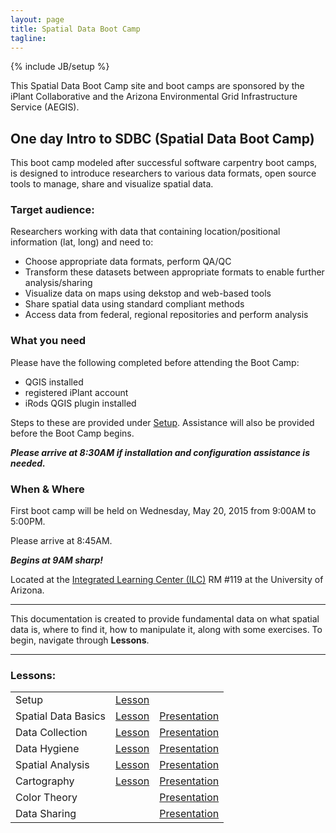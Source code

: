 ```yaml
---
layout: page
title: Spatial Data Boot Camp
tagline:  
---
```

{% include JB/setup %}

This Spatial Data Boot Camp site and boot camps are sponsored by the iPlant Collaborative and the Arizona Environmental Grid Infrastructure Service (AEGIS).

## One day Intro to SDBC (Spatial Data Boot Camp)

This boot camp modeled after successful software carpentry boot camps, is designed to introduce researchers to various data formats, open source tools to manage, share and visualize spatial data.

### Target audience:

Researchers working with data that containing location/positional information (lat, long) and need to:

- Choose appropriate data formats, perform QA/QC
- Transform these datasets between appropriate formats to enable further analysis/sharing
- Visualize data on maps using dekstop and web-based tools
- Share spatial data using standard compliant methods
- Access data from federal, regional repositories and perform analysis

### What you need

Please have the following completed before attending the Boot Camp:

- QGIS installed
- registered iPlant account
- iRods QGIS plugin installed

Steps to these are provided under [Setup](http://spatialcarpentry.github.io/setup/). Assistance will also be provided before the Boot Camp begins.

**_Please arrive at 8:30AM if installation and configuration assistance is needed._**

###  When & Where

First boot camp will be held on Wednesday, May 20, 2015 from 9:00AM to 5:00PM.

Please arrive at 8:45AM.

**_Begins at 9AM sharp!_**

Located at the <a href="https://www.google.com/maps/place/32%C2%B013%2754.8%22N+110%C2%B056%2757.9%22W/@32.231892,-110.949429,19z/data=!3m1!4b1!4m2!3m1!1s0x0:0x0" target="_blank">Integrated Learning Center (ILC)</a> RM #119 at the University of Arizona.

----

This documentation is created to provide fundamental data on what spatial data is, where to find it, how to manipulate it, along with some exercises. To begin, navigate through **Lessons**.

----

### Lessons:

<table>
  <tr>
    <td>Setup</td>
    <td><a href="http://spatialcarpentry.github.io/setup/">Lesson</a></td>
    <td></td>
  <tr>
    <td>Spatial Data Basics</td>
    <td><a href="http://spatialcarpentry.github.io/basics/">Lesson</a></td>
    <td><a href="http://spatialcarpentry.github.io/basics-pres/">Presentation</a></td>
  </tr>
  <tr>
    <td>Data Collection</td>
    <td><a href="http://spatialcarpentry.github.io/data-collection/">Lesson</a></td>
    <td><a href="http://spatialcarpentry.github.io/data-collection-pres/">Presentation</a></td>
  </tr>
  <tr>
    <td>Data Hygiene</td>
    <td><a href="http://spatialcarpentry.github.io/data-hygiene/">Lesson</a></td>
    <td><a href="http://spatialcarpentry.github.io/data-hygiene-pres/">Presentation</a></td>
  </tr>
  <tr>
    <td>Spatial Analysis</td>
    <td><a href="http://spatialcarpentry.github.io/spatial-analysis/">Lesson</a></td>
    <td><a href="http://spatialcarpentry.github.io/spatial-analysis-pres/">Presentation</a></td>
  </tr>
  <tr>
    <td>Cartography</td>
    <td><a href="http://spatialcarpentry.github.io/cartography/">Lesson</a></td>
    <td><a href="http://spatialcarpentry.github.io/cartography-pres/">Presentation</a></td>
  </tr>
  <tr>
    <td>Color Theory</td>
    <td>&nbsp;</td>
    <td><a href="http://spatialcarpentry.github.io/color-pres/">Presentation</a></td>
  </tr>
  <tr>
    <td>Data Sharing</td>
    <td>&nbsp;</td>
    <td><a href="http://spatialcarpentry.github.io/data-sharing-pres/">Presentation</a></td>
  </tr>

</table>

